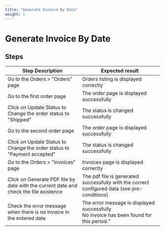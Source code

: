 ```yaml
---
title: "Generate Invoice By Date"
weight: 1
---
```


# Generate Invoice By Date
## Steps
| Step Description | Expected result |
| ----- | ----- |
| Go to the Orders > "Orders" page | Orders listing is displayed correctly |
| Go to the first order page | The order page is displayed successfully |
| Click on Update Status to Change the order status to "Shipped" | The status is changed successfully |
| Go to the second order page | The order page is displayed successfully |
| Click on Update Status to Change the order status to "Payment accepted" | The status is changed successfully |
| Go to the Orders > "Invoices" page | Invoices page is displayed correctly |
| Click on Generate PDF file by date with the current date and check the file existence | The pdf file is generated successfully with the correct configured data (see pre-conditions) |
| Check the error message when there is no invoice in the entered date | The error message is displayed successfully<br>No invoice has been found for this period." |
